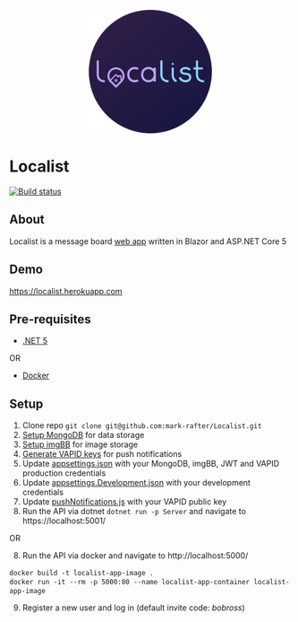 <p align="center">
    <img src="Client/wwwroot/ico/icon-512.png" width="220">
</p>

# Localist

[![Build status](https://github.com/mark-rafter/Localist/workflows/Build/badge.svg)](https://github.com/mark-rafter/Localist/actions?query=workflow%3A%22Build%22)

## About
Localist is a message board [web app](https://developer.mozilla.org/en-US/docs/Web/Progressive_web_apps) written in Blazor and ASP.NET Core 5

## Demo
https://localist.herokuapp.com

## Pre-requisites
* [.NET 5](https://dotnet.microsoft.com/download/dotnet/5.0)

OR

* [Docker](https://www.docker.com/get-started)

## Setup

1. Clone repo `git clone git@github.com:mark-rafter/Localist.git`
2. [Setup MongoDB](https://docs.mongodb.com/guides/cloud/connectionstring/) for data storage
3. [Setup imgBB](https://api.imgbb.com/) for image storage
4. [Generate VAPID keys](https://d3v.one/vapid-key-generator/) for push notifications
5. Update [appsettings.json](Server/appsettings.json) with your MongoDB, imgBB, JWT and VAPID production credentials
6. Update [appsettings.Development.json](Server/appsettings.Development.json) with your development credentials
7. Update [pushNotifications.js](Client/wwwroot/js/pushNotifications.js#L2) with your VAPID public key
8. Run the API via dotnet `dotnet run -p Server` and navigate to https://localhost:5001/

OR

8. Run the API via docker and navigate to http://localhost:5000/
```
docker build -t localist-app-image .
docker run -it --rm -p 5000:80 --name localist-app-container localist-app-image
```
9. Register a new user and log in (default invite code: _bobross_)
